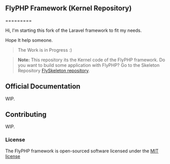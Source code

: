 ## FlyPHP Framework (Kernel Repository)
=========

Hi, I'm starting this fork of the Laravel framework to fit my needs.

Hope It help someone.

>The Work is in Progress :)


> **Note:** This repository its the Kernel code of the FlyPHP framework. 
Do you want to build some application with FlyPHP? 
Go to the Skeleton Repository [FlySkeleton repository](https://github.com/flyphpfw/flyskeleton).

## Official Documentation

WIP.

## Contributing

WIP.

### License

The FlyPHP framework is open-sourced software licensed under the [MIT license](http://opensource.org/licenses/MIT)